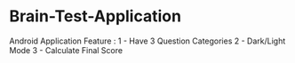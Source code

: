 # Brain-Test-Application
Android Application Feature :
1 - Have 3 Question Categories 
2 - Dark/Light Mode 
3 - Calculate Final Score
